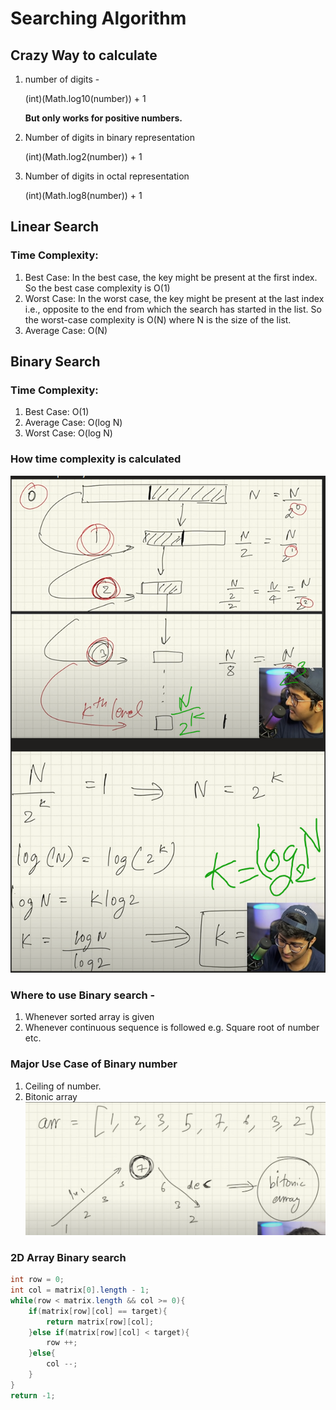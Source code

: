 # Searching Algorithm

## Crazy Way to calculate

1. number of digits - 

    (int)(Math.log10(number)) + 1
    
    **But only works for positive numbers.**
    
2. Number of digits in binary representation
    
    (int)(Math.log2(number)) + 1
        
3. Number of digits in octal representation
    
    (int)(Math.log8(number)) + 1

## Linear Search

### Time Complexity:

1. Best Case: In the best case, the key might be present at the first index. So the best case complexity is O(1)
2. Worst Case: In the worst case, the key might be present at the last index i.e., opposite to the end from which the search has started in the list. So the worst-case complexity is O(N) where N is the size of the list.
3. Average Case: O(N)

## Binary Search

### Time Complexity: 
1. Best Case: O(1)
2. Average Case: O(log N)
3. Worst Case: O(log N)

### How time complexity is calculated
![Calculating time complexity](image.png)

### Where to use Binary search -
1. Whenever sorted array is given
2. Whenever continuous sequence is followed e.g. Square root of number etc.

### Major Use Case of Binary number
1. Ceiling of number.
2. Bitonic array
![Bitonic Array](image-1.png)

### 2D Array Binary search

```java
int row = 0;
int col = matrix[0].length - 1;
while(row < matrix.length && col >= 0){
    if(matrix[row][col] == target){
        return matrix[row][col];
    }else if(matrix[row][col] < target){
        row ++;
    }else{
        col --;
    }
}
return -1;
```
